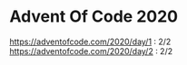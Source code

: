 # Advent Of Code 2020

https://adventofcode.com/2020/day/1 : 2/2
https://adventofcode.com/2020/day/2 : 2/2
